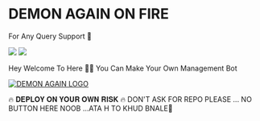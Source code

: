 # DEMON AGAIN ON FIRE

For Any Query  Support  👥

<a href="https://t.me/SHIVAMDEMON"><img src="https://img.shields.io/badge/Join-Telegram%20Owner-red.svg?logo=Telegram"></a>
<a href="https://t.me/ALONE_BOY_XD_01"><img src="https://img.shields.io/badge/Join-Telegram%20Bhai-blue.svg?logo=telegram"></a>


Hey Welcome To Here 💫💫 You Can Make Your Own Management Bot


[![DEMON AGAIN LOGO](https://telegra.ph/file/22bb36a4ce5db75931128.jpg)](https://t.me/shivamdemon )

🔥 𝐃𝐄𝐏𝐋𝐎𝐘 𝐎𝐍 𝐘𝐎𝐔𝐑 𝐎𝐖𝐍 𝐑𝐈𝐒𝐊 🔥
DON'T ASK FOR REPO PLEASE ...
NO BUTTON HERE NOOB ...ATA H TO KHUD BNALE🤣
